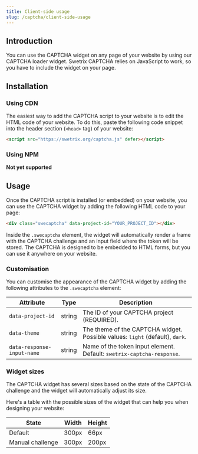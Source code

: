 ```yaml
---
title: Client-side usage
slug: /captcha/client-side-usage
---
```


## Introduction

You can use the CAPTCHA widget on any page of your website by using our CAPTCHA loader widget. Swetrix CAPTCHA relies on JavaScript to work, so you have to include the widget on your page.

## Installation

### Using CDN
The easiest way to add the CAPTCHA script to your website is to edit the HTML code of your website. To do this, paste the following code snippet into the header section (`<head>` tag) of your website:

```html
<script src="https://swetrix.org/captcha.js" defer></script>
```

### Using NPM
__Not yet supported__

## Usage
Once the CAPTCHA script is installed (or embedded) on your website, you can use the CAPTCHA widget by adding the following HTML code to your page:

```html
<div class="swecaptcha" data-project-id="YOUR_PROJECT_ID"></div>
```

Inside the `.swecaptcha` element, the widget will automatically render a frame with the CAPTCHA challenge and an input field where the token will be stored. The CAPTCHA is designed to be embedded to HTML forms, but you can use it anywhere on your website.

### Customisation
You can customise the appearance of the CAPTCHA widget by adding the following attributes to the `.swecaptcha` element:

| Attribute | Type | Description |
| --- | --- | --- |
| `data-project-id` | string | The ID of your CAPTCHA project (REQUIRED). |
| `data-theme` | string | The theme of the CAPTCHA widget. Possible values: `light` (default), `dark`. |
| `data-response-input-name` | string | Name of the token input element. Default: `swetrix-captcha-response`. |

### Widget sizes
The CAPTCHA widget has several sizes based on the state of the CAPTCHA challenge and the widget will automatically adjust its size.

Here's a table with the possible sizes of the widget that can help you when designing your website:

| State | Width | Height |
| --- | --- | --- |
| Default | 300px | 66px |
| Manual challenge | 300px | 200px |
